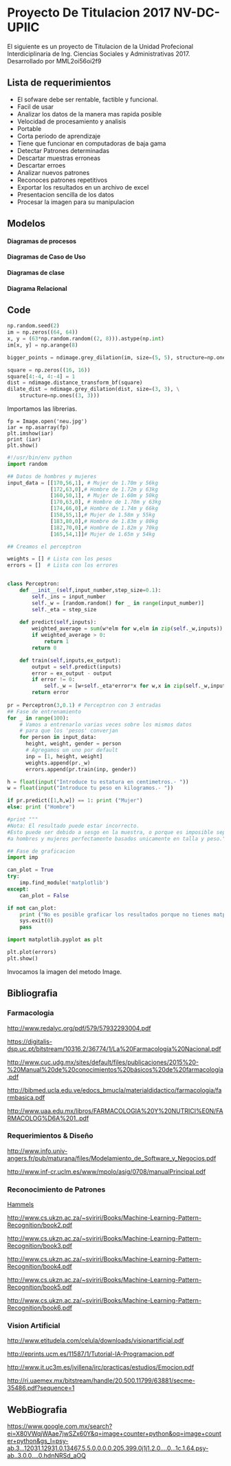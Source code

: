 # Proyecto De Titulacion 2017 NV-DC-UPIIC

El siguiente es un proyecto de Titulacion de la Unidad Profecional Interdiciplinaria de Ing. Ciencias Sociales y Administrativas 2017.
Desarrollado por MML2oi56oi2f9
## Lista de requerimientos

- El sofware debe ser rentable, factible y funcional.
- Facil de usar 
- Analizar los datos de la manera mas rapida posible
- Velocidad de procesamiento y analisis
- Portable
- Corta periodo de aprendizaje
- Tiene que funcionar en computadoras de baja gama
- Detectar Patrones determinadas
- Descartar muestras erroneas
- Descartar erroes
- Analizar nuevos patrones
- Reconoces patrones repetitivos
- Exportar los resultados en un archivo de excel
- Presentacion sencilla de los datos
- Procesar la imagen para su manipulacion

## Modelos

#### Diagramas de procesos

#### Diagramas de Caso de Uso

#### Diagramas de clase

#### Diagrama Relacional

## Code

```python
np.random.seed(2)
im = np.zeros((64, 64))
x, y = (63*np.random.random((2, 8))).astype(np.int)
im[x, y] = np.arange(8)

bigger_points = ndimage.grey_dilation(im, size=(5, 5), structure=np.ones((5, 5)))

square = np.zeros((16, 16))
square[4:-4, 4:-4] = 1
dist = ndimage.distance_transform_bf(square)
dilate_dist = ndimage.grey_dilation(dist, size=(3, 3), \
    structure=np.ones((3, 3)))

```
Importamos las librerias.

```
fp = Image.open('neu.jpg')
iar = np.asarray(fp)
plt.imshow(iar)
print (iar)
plt.show()
```
```python
#!/usr/bin/env python
import random

## Datos de hombres y mujeres
input_data = [[170,56,1], # Mujer de 1.70m y 56kg
              [172,63,0],# Hombre de 1.72m y 63kg
              [160,50,1], # Mujer de 1.60m y 50kg
              [170,63,0], # Hombre de 1.70m y 63kg
              [174,66,0],# Hombre de 1.74m y 66kg
              [158,55,1],# Mujer de 1.58m y 55kg
              [183,80,0],# Hombre de 1.83m y 80kg
              [182,70,0],# Hombre de 1.82m y 70kg
              [165,54,1]]# Mujer de 1.65m y 54kg

## Creamos el perceptron

weights = [] # Lista con los pesos
errors = []  # Lista con los errores


class Perceptron:
    def __init__(self,input_number,step_size=0.1):
        self._ins = input_number
        self._w = [random.random() for _ in range(input_number)]
        self._eta = step_size
        
    def predict(self,inputs):
        weighted_average = sum(w*elm for w,elm in zip(self._w,inputs))
        if weighted_average > 0:
            return 1
        return 0

    def train(self,inputs,ex_output):
        output = self.predict(inputs)
        error = ex_output - output
        if error != 0:
            self._w = [w+self._eta*error*x for w,x in zip(self._w,inputs)]
        return error
      
pr = Perceptron(3,0.1) # Perceptron con 3 entradas
## Fase de entrenamiento
for _ in range(100):
    # Vamos a entrenarlo varias veces sobre los mismos datos
    # para que los 'pesos' converjan
    for person in input_data:
      height, weight, gender = person
      # Agregamos un uno por default
      inp = [1, height, weight]
      weights.append(pr._w)
      errors.append(pr.train(inp, gender))

h = float(input("Introduce tu estatura en centimetros.- "))
w = float(input("Introduce tu peso en kilogramos.- "))

if pr.predict([1,h,w]) == 1: print ("Mujer")
else: print ("Hombre")

#print """
#Nota: El resultado puede estar incorrecto. 
#Esto puede ser debido a sesgo en la muestra, o porque es imposible separar
#a hombres y mujeres perfectamente basados unicamente en talla y peso."""

## Fase de graficacion
import imp

can_plot = True
try:
    imp.find_module('matplotlib')
except:
    can_plot = False

if not can_plot:
    print ("No es posible graficar los resultados porque no tienes matplotlib")
    sys.exit(0)
    pass

import matplotlib.pyplot as plt

plt.plot(errors)
plt.show()
```


Invocamos la imagen del metodo Image.

## Bibliografia

### Farmacologia

http://www.redalyc.org/pdf/579/57932293004.pdf

https://digitalis-dsp.uc.pt/bitstream/10316.2/36774/1/La%20Farmacología%20Nacional.pdf

http://www.cuc.udg.mx/sites/default/files/publicaciones/2015%20-%20Manual%20de%20conocimientos%20básicos%20de%20farmacología.pdf

http://bibmed.ucla.edu.ve/edocs_bmucla/materialdidactico/farmacologia/farmbasica.pdf

http://www.uaa.edu.mx/libros/FARMACOLOGIA%20Y%20NUTRICI%E0N/FARMACOLOG%D6A%201..pdf

### Requerimientos & Diseño

http://www.info.univ-angers.fr/pub/maturana/files/Modelamiento_de_Software_y_Negocios.pdf

http://www.inf-cr.uclm.es/www/mpolo/asig/0708/manualPrincipal.pdf

### Reconocimiento de Patrones

[Hammels](http://www.cs.ukzn.ac.za/~sviriri/Books/Machine-Learning-Pattern-Recognition/book1.pdf)

http://www.cs.ukzn.ac.za/~sviriri/Books/Machine-Learning-Pattern-Recognition/book2.pdf

http://www.cs.ukzn.ac.za/~sviriri/Books/Machine-Learning-Pattern-Recognition/book3.pdf

http://www.cs.ukzn.ac.za/~sviriri/Books/Machine-Learning-Pattern-Recognition/book4.pdf

http://www.cs.ukzn.ac.za/~sviriri/Books/Machine-Learning-Pattern-Recognition/book5.pdf

http://www.cs.ukzn.ac.za/~sviriri/Books/Machine-Learning-Pattern-Recognition/book6.pdf

### Vision Artificial

http://www.etitudela.com/celula/downloads/visionartificial.pdf

http://eprints.ucm.es/11587/1/Tutorial-IA-Programacion.pdf

http://www.it.uc3m.es/jvillena/irc/practicas/estudios/Emocion.pdf

http://ri.uaemex.mx/bitstream/handle/20.500.11799/63881/secme-35486.pdf?sequence=1

## WebBiografia
https://www.google.com.mx/search?ei=X80VWqjWAae7jwSZx60Y&q=image+counter+python&oq=image+counter+python&gs_l=psy-ab.3...12031.12931.0.13467.5.5.0.0.0.0.205.399.0j1j1.2.0....0...1c.1.64.psy-ab..3.0.0....0.hdnNRSd_aOQ
